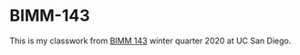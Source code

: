 # BIMM-143

This is my classwork from [BIMM 143](https://bioboot.github.io/bimm143_W20/) winter quarter 2020 at UC San Diego.
